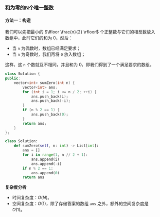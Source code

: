 ### [和为零的N个唯一整数](https://leetcode.cn/problems/find-n-unique-integers-sum-up-to-zero/solutions/101790/he-wei-ling-de-nge-wei-yi-zheng-shu-by-leetcode-so/)

#### 方法一：构造

我们可以先把最小的 $\lfloor \frac{n}{2} \rfloor$ 个正整数与它们的相反数放入数组中，此时它们的和为 $0$，然后：

- 当 `n` 为偶数时，数组已经满足要求；
- 当 `n` 为奇数时，我们再将 `0` 放入数组；

这样，这 `n` 个数就互不相同，并且和为 $0$，即我们得到了一个满足要求的数组。

```C++
class Solution {
public:
    vector<int> sumZero(int n) {
        vector<int> ans;
        for (int i = 1; i <= n / 2; ++i) {
            ans.push_back(i);
            ans.push_back(-i);
        }
        if (n % 2 == 1) {
            ans.push_back(0);
        }
        return ans;
    }
};
```

```Python
class Solution:
    def sumZero(self, n: int) -> List[int]:
        ans = []
        for i in range(1, n // 2 + 1):
            ans.append(i)
            ans.append(-i)
        if n % 2 == 1:
            ans.append(0)
        return ans
```

**复杂度分析**

- 时间复杂度：$O(N)$。
- 空间复杂度：$O(1)$，除了存储答案的数组 `ans` 之外，额外的空间复杂度是 $O(1)$。
